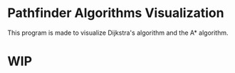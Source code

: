 # Pathfinder Algorithms Visualization

This program is made to visualize Dijkstra's algorithm and the A* algorithm.

# WIP
